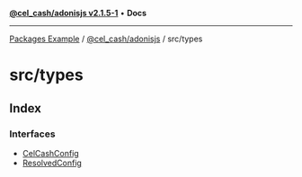 [**@cel_cash/adonisjs v2.1.5-1**](../../README.md) • **Docs**

***

[Packages Example](../../../../README.md) / [@cel\_cash/adonisjs](../../README.md) / src/types

# src/types

## Index

### Interfaces

- [CelCashConfig](interfaces/CelCashConfig.md)
- [ResolvedConfig](interfaces/ResolvedConfig.md)
